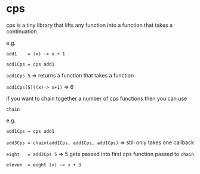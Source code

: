 # cps
cps is a tiny library that lifts any function into a function that takes a continuation.

e.g.

`add1    = (x) -> x + 1`

`add1Cps = cps add1`

`add1Cps 5` => returns a function that takes a function

`add1Cps(5)((x)-> x+1)` => 6

if you want to chain together a number of cps functions then you can use 

`chain`

e.g.

`add1Cps = cps add1`

`add3Cps = chain(add1Cps, add1Cps, add1Cps)` => still only takes one callback

`eight   = add3Cps 5` => 5 gets passed into first cps function passed to `chain`

`eleven  = eight (x) -> x + 3`
